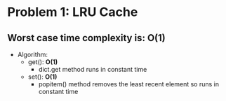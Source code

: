 <h1> Problem 1: LRU Cache </h1>

<h2> Worst case time complexity is: <b> O(1) </b> </h2>

* Algorithm:
    * get(): <b>O(1)</b>
        * dict.get method runs in constant time
    * set(): <b>O(1)</b>
        * popitem() method removes the least recent element so runs in constant time
